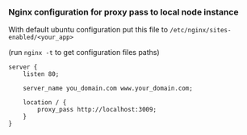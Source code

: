### Nginx configuration for proxy pass to local node instance

With default ubuntu configuration put this file to `/etc/nginx/sites-enabled/<your_app>`

(run `nginx -t` to get configuration files paths)

```nginx
server {
    listen 80;

    server_name you_domain.com www.your_domain.com;

    location / {
        proxy_pass http://localhost:3009;
    }
}
```
